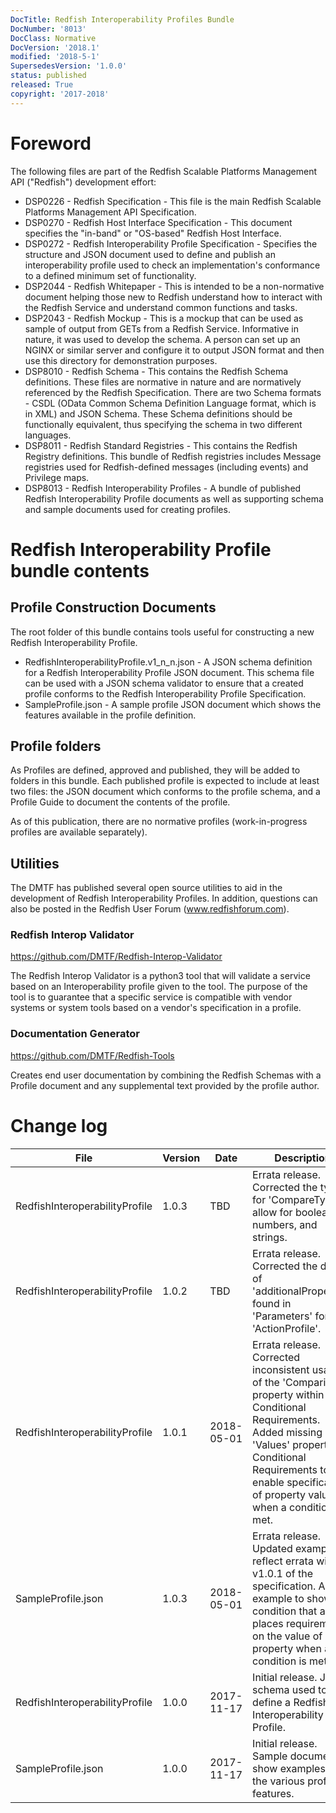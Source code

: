 ```yaml
---
DocTitle: Redfish Interoperability Profiles Bundle
DocNumber: '8013'
DocClass: Normative
DocVersion: '2018.1'
modified: '2018-5-1'
SupersedesVersion: '1.0.0'
status: published
released: True
copyright: '2017-2018'
---
```

# Foreword

The following files are part of the Redfish Scalable Platforms Management API ("Redfish") development effort:

* DSP0226 - Redfish Specification - This file is the main Redfish Scalable Platforms Management API Specification.
* DSP0270 - Redfish Host Interface Specification - This document specifies the "in-band" or "OS-based" Redfish Host Interface. 
* DSP0272 - Redfish Interoperability Profile Specification - Specifies the structure and JSON document used to define and publish an interoperability profile used to check an implementation's conformance to a defined minimum set of functionality.
* DSP2044 - Redfish Whitepaper - This is intended to be a non-normative document helping those new to Redfish understand how to interact with the Redfish Service and understand common functions and tasks.
* DSP2043 - Redfish Mockup - This is a mockup that can be used as sample of output from GETs from a Redfish Service.  Informative in nature, it was used to develop the schema.  A person can set up an NGINX or similar server and configure it to output JSON format and then use this directory for demonstration purposes.
* DSP8010 - Redfish Schema - This contains the Redfish Schema definitions.  These files are normative in nature and are normatively referenced by the Redfish Specification.  There are two Schema formats - CSDL (OData Common Schema Definition Language format, which is in XML) and JSON Schema.  These Schema definitions should be functionally equivalent, thus specifying the schema in two different languages.
* DSP8011 - Redfish Standard Registries - This contains the Redfish Registry definitions.  This bundle of Redfish registries includes Message registries used for Redfish-defined messages (including events) and Privilege maps.
* DSP8013 - Redfish Interoperability Profiles - A bundle of published Redfish Interoperability Profile documents as well as supporting schema and sample documents used for creating profiles.


# Redfish Interoperability Profile bundle contents

## Profile Construction Documents

The root folder of this bundle contains tools useful for constructing a new Redfish Interoperability Profile.  

* RedfishInteroperabilityProfile.v1_n_n.json - A JSON schema definition for a Redfish Interoperability Profile JSON document. This schema file can be used with a JSON schema validator to ensure that a created profile conforms to the Redfish Interoperability Profile Specification.
* SampleProfile.json - A sample profile JSON document which shows the features available in the profile definition.

## Profile folders

As Profiles are defined, approved and published, they will be added to folders in this bundle.  Each published profile is expected to include at least two files: the JSON document which conforms to the profile schema, and a Profile Guide to document the contents of the profile.

As of this publication, there are no normative profiles (work-in-progress profiles are available separately).

## Utilities 

The DMTF has published several open source utilities to aid in the development of Redfish Interoperability Profiles. In addition, questions can also be posted in the Redfish User Forum (www.redfishforum.com).

### Redfish Interop Validator

https://github.com/DMTF/Redfish-Interop-Validator

The Redfish Interop Validator is a python3 tool that will validate a service based on an Interoperability profile given to the tool. The purpose of the tool is to guarantee that a specific service is compatible with vendor systems or system tools based on a vendor's specification in a profile.

### Documentation Generator

https://github.com/DMTF/Redfish-Tools

Creates end user documentation by combining the Redfish Schemas with a Profile document and any supplemental text provided by the profile author.


# Change log

| File                           | Version | Date       | Description |
| ---                            | ---     | ---        | ---         |
| RedfishInteroperabilityProfile | 1.0.3   | TBD        | Errata release.  Corrected the type for 'CompareType' to allow for booleans, numbers, and strings. |
| RedfishInteroperabilityProfile | 1.0.2   | TBD        | Errata release.  Corrected the depth of 'additionalProperties' found in 'Parameters' for 'ActionProfile'. |
| RedfishInteroperabilityProfile | 1.0.1   | 2018-05-01 | Errata release.  Corrected inconsistent usage of the 'Comparison' property within Conditional Requirements.  Added missing 'Values' property to Conditional Requirements to enable specification of property values when a condition is met. |
| SampleProfile.json             | 1.0.3   | 2018-05-01 | Errata release.  Updated examples to reflect errata with v1.0.1 of the specification.  Added example to show a condition that also places requirements on the value of a property when a condition is met. |
| RedfishInteroperabilityProfile | 1.0.0   | 2017-11-17 | Initial release.  JSON schema used to define a Redfish Interoperability Profile. |
| SampleProfile.json             | 1.0.0   | 2017-11-17 | Initial release.  Sample document to show examples of the various profile features. |
